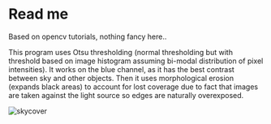 # Read me

Based on opencv tutorials, nothing fancy here..

This program uses Otsu thresholding (normal thresholding but with threshold based on image histogram assuming bi-modal distribution of pixel intensities). It works on the blue channel, as it has the best contrast between sky and other objects. Then it uses morphological erosion (expands black areas) to account for lost coverage due to fact that images are taken against the light source so edges are naturally overexposed.

![skycover](http://mixmixmix.github.io/static/skycover.png)
